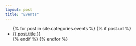 ```yaml
---
layout: post
title: "Events"
---
```


<ul>
  {% for post in site.categories.events %}
    {% if post.url %}
        <li><a href="{{ post.url }}">{{ post.title }}</a></li>
    {% endif %}
  {% endfor %}
</ul>

